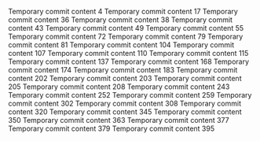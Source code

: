 Temporary commit content 4
Temporary commit content 17
Temporary commit content 36
Temporary commit content 38
Temporary commit content 43
Temporary commit content 49
Temporary commit content 55
Temporary commit content 72
Temporary commit content 79
Temporary commit content 81
Temporary commit content 104
Temporary commit content 107
Temporary commit content 110
Temporary commit content 115
Temporary commit content 137
Temporary commit content 168
Temporary commit content 174
Temporary commit content 183
Temporary commit content 202
Temporary commit content 203
Temporary commit content 205
Temporary commit content 208
Temporary commit content 243
Temporary commit content 252
Temporary commit content 259
Temporary commit content 302
Temporary commit content 308
Temporary commit content 320
Temporary commit content 345
Temporary commit content 350
Temporary commit content 363
Temporary commit content 377
Temporary commit content 379
Temporary commit content 395

